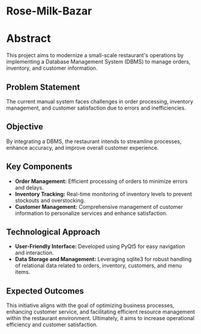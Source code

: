 # Rose-Milk-Bazar

# Abstract
This project aims to modernize a small-scale restaurant's operations by implementing a Database Management System (DBMS) to manage orders, inventory, and customer information.

## Problem Statement
The current manual system faces challenges in order processing, inventory management, and customer satisfaction due to errors and inefficiencies.

## Objective
By integrating a DBMS, the restaurant intends to streamline processes, enhance accuracy, and improve overall customer experience.

## Key Components
- **Order Management:** Efficient processing of orders to minimize errors and delays.
- **Inventory Tracking:** Real-time monitoring of inventory levels to prevent stockouts and overstocking.
- **Customer Management:** Comprehensive management of customer information to personalize services and enhance satisfaction.

## Technological Approach
- **User-Friendly Interface:** Developed using PyQt5 for easy navigation and interaction.
- **Data Storage and Management:** Leveraging sqlite3 for robust handling of relational data related to orders, inventory, customers, and menu items.

## Expected Outcomes
This initiative aligns with the goal of optimizing business processes, enhancing customer service, and facilitating efficient resource management within the restaurant environment. Ultimately, it aims to increase operational efficiency and customer satisfaction.

